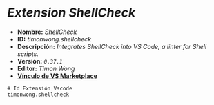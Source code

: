 <!-- Autor: Daniel Benjamin Perez Morales -->
<!-- GitHub: https://github.com/DanielPerezMoralesDev13 -->
<!-- Correo electrónico: danielperezdev@proton.me -->

# ***Extension ShellCheck***

- **Nombre:** *ShellCheck*
- **ID:** *timonwong.shellcheck*
- **Descripción:** *Integrates ShellCheck into VS Code, a linter for Shell scripts.*
- **Versión:** *`0.37.1`*
- **Editor:** *Timon Wong*
- **[Vínculo de VS Marketplace](https://marketplace.visualstudio.com/items?itemName=timonwong.shellcheck "https://marketplace.visualstudio.com/items?itemName=timonwong.shellcheck")**

```text
# Id Extensión Vscode
timonwong.shellcheck
```
